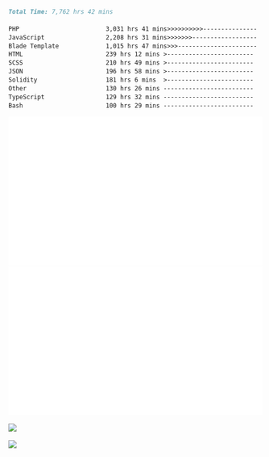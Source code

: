 <!--START_SECTION:waka-->

```markdown
Total Time: 7,762 hrs 42 mins

PHP                        3,031 hrs 41 mins>>>>>>>>>>---------------   38.41 %
JavaScript                 2,208 hrs 31 mins>>>>>>>------------------   27.98 %
Blade Template             1,015 hrs 47 mins>>>----------------------   12.87 %
HTML                       239 hrs 12 mins >------------------------   03.03 %
SCSS                       210 hrs 49 mins >------------------------   02.67 %
JSON                       196 hrs 58 mins >------------------------   02.50 %
Solidity                   181 hrs 6 mins  >------------------------   02.29 %
Other                      130 hrs 26 mins -------------------------   01.65 %
TypeScript                 129 hrs 32 mins -------------------------   01.64 %
Bash                       100 hrs 29 mins -------------------------   01.27 %
```

<!--END_SECTION:waka-->

![](https://raw.githubusercontent.com/DrMaxis/github-stats-transparent/output/generated/overview.svg)
![](https://raw.githubusercontent.com/DrMaxis/github-stats-transparent/output/generated/languages.svg)

![](https://git-readme-stats-drmaxis-projects.vercel.app/api?username=drmaxis&show_icons=true&theme=outrun&count_private=true&show=reviews,discussions_started,discussions_answered,prs_merged,prs_merged_percentage&custom_title=2024%20Github%20Rank)
 
<a href="https://count.getloli.com/"><img src="https://count.getloli.com/get/@:maxis-the-alchemist?theme=rule34"></a>
<!-- https://count.getloli.com/get/@alchemist?theme=rule34 -->
<br>
